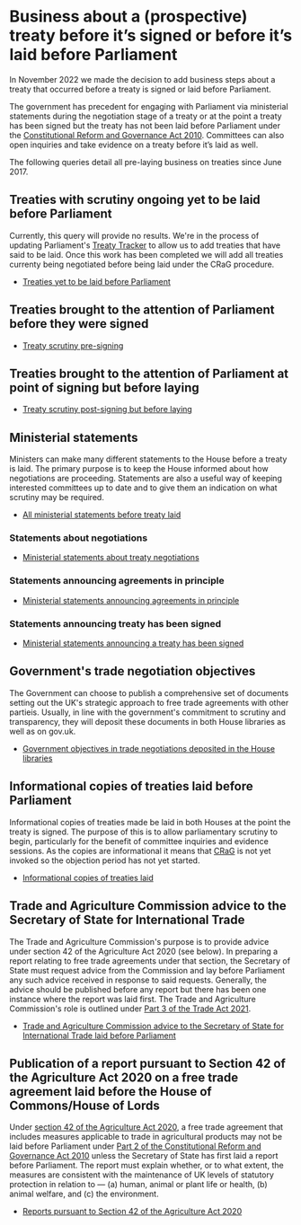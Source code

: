 # Business about a (prospective) treaty before it’s signed or before it’s laid before Parliament

In November 2022 we made the decision to add business steps about a treaty that occurred before a treaty is signed or laid before Parliament.

The government has precedent for engaging with Parliament via ministerial statements during the negotiation stage of a treaty or at the point a treaty has been signed but the treaty has not been laid before Parliament under the [Constitutional Reform and Governance Act 2010](https://www.legislation.gov.uk/ukpga/2010/25/part/2). Committees can also open inquiries and take evidence on a treaty before it’s laid as well.

The following queries detail all pre-laying business on treaties since June 2017.

## Treaties with scrutiny ongoing yet to be laid before Parliament

Currently, this query will provide no results. We're in the process of updating Parliament's [Treaty Tracker](https://treaties.parliament.uk/) to allow us to add treaties that have said to be laid. Once this work has been completed we will add all treaties currenty being negotiated before being laid under the CRaG procedure. 

* [Treaties yet to be laid before Parliament](https://api.parliament.uk/s/1d94b67b)

## Treaties brought to the attention of Parliament before they were signed

* [Treaty scrutiny pre-signing](https://api.parliament.uk/s/ede69724)

## Treaties brought to the attention of Parliament at point of signing but before laying

* [Treaty scrutiny post-signing but before laying](https://api.parliament.uk/s/f8508180)

## Ministerial statements

Ministers can make many different statements to the House before a treaty is laid. The primary purpose is to keep the House informed about how negotiations are proceeding. Statements are also a useful way of keeping interested committees up to date and to give them an indication on what scrutiny may be required.  

* [All ministerial statements before treaty laid](https://api.parliament.uk/s/00324b20)

### Statements about negotiations

* [Ministerial statements about treaty negotiations](https://api.parliament.uk/s/2eb7fd6c)

### Statements announcing agreements in principle

* [Ministerial statements announcing agreements in principle](https://api.parliament.uk/s/737a347f)

### Statements announcing treaty has been signed

* [Ministerial statements announcing a treaty has been signed](https://api.parliament.uk/s/2310e2c2)

## Government's trade negotiation objectives

The Government can choose to publish a comprehensive set of documents setting out the UK's strategic approach to free trade agreements with other partieis. Usually, in line with the government's commitment to scrutiny and transparency, they will deposit these documents in both House libraries as well as on gov.uk.

* [Government objectives in trade negotiations deposited in the House libraries](https://api.parliament.uk/s/59c7874e)

## Informational copies of treaties laid before Parliament

Informational copies of treaties made be laid in both Houses at the point the treaty is signed. The purpose of this is to allow parliamentary scrutiny to begin, particularly for the benefit of committee inquiries and evidence sessions. As the copies are informational it means that [CRaG](https://www.legislation.gov.uk/ukpga/2010/25/part/2) is not yet invoked so the objection period has not yet started. 

* [Informational copies of treaties laid](https://api.parliament.uk/s/0d66c8ba)

## Trade and Agriculture Commission advice to the Secretary of State for International Trade

The Trade and Agriculture Commission's purpose is to provide advice under section 42 of the Agriculture Act 2020 (see below). In preparing a report relating to free trade agreements under that section, the Secretary of State must request advice from the Commission and lay before Parliament any such advice received in response to said requests. Generally, the advice should be published before any report but there has been one instance where the report was laid first. The Trade and Agriculture Commission's role is outlined under [Part 3 of the Trade Act 2021](https://www.legislation.gov.uk/ukpga/2021/10/part/3/enacted). 

* [Trade and Agriculture Commission advice to the Secretary of State for International Trade laid before Parliament](https://api.parliament.uk/s/f93cd44c)


## Publication of a report pursuant to Section 42 of the Agriculture Act 2020 on a free trade agreement laid before the House of Commons/House of Lords

Under [section 42 of the Agriculture Act 2020](https://www.legislation.gov.uk/ukpga/2020/21/section/42), a free trade agreement that includes measures applicable to trade in agricultural products may not be laid before Parliament under [Part 2 of the Constitutional Reform and Governance Act 2010](https://www.legislation.gov.uk/ukpga/2010/25/part/2) unless the Secretary of State has first laid a report  before Parliament. The report must explain whether, or to what extent, the measures are consistent with the maintenance of UK levels of statutory protection in relation to — (a) human, animal or plant life or health, (b) animal welfare, and (c) the environment.

* [Reports pursuant to Section 42 of the Agriculture Act 2020](https://api.parliament.uk/s/807624cf)











